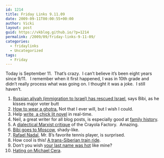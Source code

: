 ```yaml
---
id: 1214
title: Friday Links 9.11.09
date: 2009-09-11T00:00:55+00:00
author: Vicki
layout: post
guid: https://vkblog.github.io/?p=1214
permalink: /2009/09/friday-links-9-11-09/
categories:
  - fridaylinks
  - Uncategorized
tags:
  - Friday
---
```

Today is September 11.  That&#8217;s crazy.  I can&#8217;t believe it&#8217;s been eight years since 9/11.   I remember when it first happened, I was in 10th grade and didn&#8217;t really process what was going on. I thought it was a joke.  I still haven&#8217;t.

  1. [Russian aliyah (immigration to Israel) has rescued Israel](http://www.jpost.com/servlet/Satellite?cid=1251804500898&pagename=JPost%2FJPArticle%2FShowFull), says Bibi, as he kisses major voter butt
  2. [How to wear a ghotra.](http://saudijeans.org/2009/09/07/how-to-wear-a-ghotra/) Not that I ever will, but I wish I could.
  3. Help [write  a chick lit novel](http://www.slate.com/id/2227430/) in real-time.
  4. Neil, a great writer for all blog posts, is especially good at [family history](http://www.citizenofthemonth.com/2009/09/04/family-history/).
  5. A [dialectical Marxist critique](http://daddytypes.com/2009/09/08/the_triumph_of_the_crayolatariat.php) of the Crayola Factory.  Amazing.
  6. [Bibi goes to Moscow](http://latimesblogs.latimes.com/babylonbeyond/2009/09/israel-prime-minister-netanyahus-secret-trip.html), shady-like.
  7. [Rafael Nadal](http://www.tabletmag.com/scroll/15491/israeli-causes-hubbub-at-us-open/), Mr. B&#8217;s favorite tennis player, is surprised.
  8. How cool is this! [A trans-Siberian train ride](http://www.justinprime.com/greattrainride/).
  9. Don&#8217;t you wish [your last name was hot](http://www.ynetnews.com/articles/0,7340,L-3773541,00.html) like mine?
 10. [Hating on Michael Cera](http://www.sexdrugsandjunecleaver.com/2009/08/03/omnicera/).